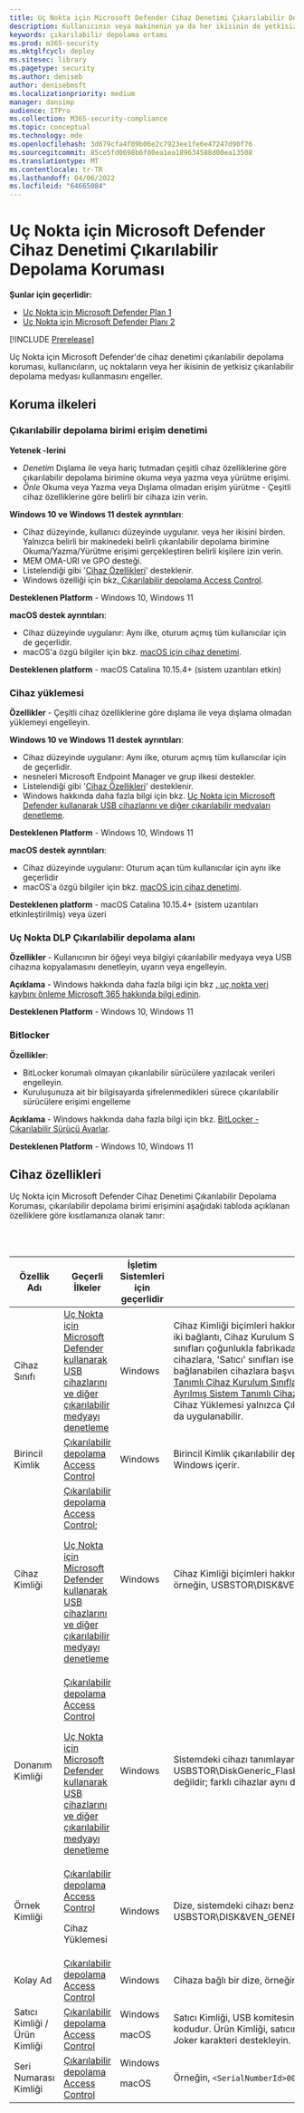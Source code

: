 ```yaml
---
title: Uç Nokta için Microsoft Defender Cihaz Denetimi Çıkarılabilir Depolama Koruması
description: Kullanıcının veya makinenin ya da her ikisinin de yetkisiz çıkarılabilir depolama medyası kullanmasını önlemeye yardımcı olan 'özellikleri anlama
keywords: çıkarılabilir depolama ortamı
ms.prod: m365-security
ms.mktglfcycl: deploy
ms.sitesec: library
ms.pagetype: security
ms.author: deniseb
author: denisebmsft
ms.localizationpriority: medium
manager: dansimp
audience: ITPro
ms.collection: M365-security-compliance
ms.topic: conceptual
ms.technology: mde
ms.openlocfilehash: 3d679cfa4f09b06e2c7923ee1fe6e47247d90f76
ms.sourcegitcommit: 85ce5fd0698b6f00ea1ea189634588d00ea13508
ms.translationtype: MT
ms.contentlocale: tr-TR
ms.lasthandoff: 04/06/2022
ms.locfileid: "64665084"
---
```

# <a name="microsoft-defender-for-endpoint-device-control-removable-storage-protection"></a>Uç Nokta için Microsoft Defender Cihaz Denetimi Çıkarılabilir Depolama Koruması


**Şunlar için geçerlidir:**
- [Uç Nokta için Microsoft Defender Plan 1](https://go.microsoft.com/fwlink/p/?linkid=2154037)
- [Uç Nokta için Microsoft Defender Planı 2](https://go.microsoft.com/fwlink/p/?linkid=2154037)

[!INCLUDE [Prerelease](../includes/prerelease.md)]

Uç Nokta için Microsoft Defender'de cihaz denetimi çıkarılabilir depolama koruması, kullanıcıların, uç noktaların veya her ikisinin de yetkisiz çıkarılabilir depolama medyası kullanmasını engeller.

## <a name="protection-policies"></a>Koruma ilkeleri

### <a name="removable-storage-access-control"></a>Çıkarılabilir depolama birimi erişim denetimi

**Yetenek -lerini**

- *Denetim* Dışlama ile veya hariç tutmadan çeşitli cihaz özelliklerine göre çıkarılabilir depolama birimine okuma veya yazma veya yürütme erişimi.
- *Önle* Okuma veya Yazma veya Dışlama olmadan erişim yürütme - Çeşitli cihaz özelliklerine göre belirli bir cihaza izin verin.

**Windows 10 ve Windows 11 destek ayrıntıları**:

- Cihaz düzeyinde, kullanıcı düzeyinde uygulanır. veya her ikisini birden. Yalnızca belirli bir makinedeki belirli çıkarılabilir depolama birimine Okuma/Yazma/Yürütme erişimi gerçekleştiren belirli kişilere izin verin.
- MEM OMA-URI ve GPO desteği.
- Listelendiği gibi '[Cihaz Özellikleri](#device-properties)' desteklenir.
- Windows özelliği için bkz[. Çıkarılabilir depolama Access Control](device-control-removable-storage-access-control.md).

**Desteklenen Platform** - Windows 10, Windows 11

**macOS destek ayrıntıları**:

- Cihaz düzeyinde uygulanır: Aynı ilke, oturum açmış tüm kullanıcılar için de geçerlidir.
- macOS'a özgü bilgiler için bkz. [macOS için cihaz denetimi](mac-device-control-overview.md).

**Desteklenen platform** - macOS Catalina 10.15.4+ (sistem uzantıları etkin)


### <a name="device-installation"></a>Cihaz yüklemesi

**Özellikler** - Çeşitli cihaz özelliklerine göre dışlama ile veya dışlama olmadan yüklemeyi engelleyin.

**Windows 10 ve Windows 11 destek ayrıntıları**:

- Cihaz düzeyinde uygulanır: Aynı ilke, oturum açmış tüm kullanıcılar için de geçerlidir.
- nesneleri Microsoft Endpoint Manager ve grup ilkesi destekler.
- Listelendiği gibi '[Cihaz Özellikleri](#device-properties)' desteklenir.
- Windows hakkında daha fazla bilgi için bkz. [Uç Nokta için Microsoft Defender kullanarak USB cihazlarını ve diğer çıkarılabilir medyaları denetleme](control-usb-devices-using-intune.md).

**Desteklenen Platform** - Windows 10, Windows 11

**macOS destek ayrıntıları**:

- Cihaz düzeyinde uygulanır: Oturum açan tüm kullanıcılar için aynı ilke geçerlidir
- macOS'a özgü bilgiler için bkz. [macOS için cihaz denetimi](mac-device-control-overview.md).

**Desteklenen platform** - macOS Catalina 10.15.4+ (sistem uzantıları etkinleştirilmiş) veya üzeri

### <a name="endpoint-dlp-removable-storage"></a>Uç Nokta DLP Çıkarılabilir depolama alanı

**Özellikler** - Kullanıcının bir öğeyi veya bilgiyi çıkarılabilir medyaya veya USB cihazına kopyalamasını denetleyin, uyarın veya engelleyin.

**Açıklama** - Windows hakkında daha fazla bilgi için bkz [. uç nokta veri kaybını önleme Microsoft 365 hakkında bilgi edinin](../../compliance/endpoint-dlp-learn-about.md).

**Desteklenen Platform** - Windows 10, Windows 11

### <a name="bitlocker"></a>Bitlocker

**Özellikler**:

- BitLocker korumalı olmayan çıkarılabilir sürücülere yazılacak verileri engelleyin.
- Kuruluşunuza ait bir bilgisayarda şifrelenmedikleri sürece çıkarılabilir sürücülere erişimi engelleme

**Açıklama** - Windows hakkında daha fazla bilgi için bkz. [BitLocker - Çıkarılabilir Sürücü Ayarlar](/mem/intune/protect/endpoint-security-disk-encryption-profile-settings).

**Desteklenen Platform** - Windows 10, Windows 11

## <a name="device-properties"></a>Cihaz özellikleri

Uç Nokta için Microsoft Defender Cihaz Denetimi Çıkarılabilir Depolama Koruması, çıkarılabilir depolama birimi erişimini aşağıdaki tabloda açıklanan özelliklere göre kısıtlamanıza olanak tanır:

<br/><br/>

|Özellik Adı|Geçerli İlkeler|İşletim Sistemleri için geçerlidir|Açıklama|
|---|---|---|---|
|Cihaz Sınıfı|[Uç Nokta için Microsoft Defender kullanarak USB cihazlarını ve diğer çıkarılabilir medyayı denetleme](control-usb-devices-using-intune.md)|Windows|Cihaz Kimliği biçimleri hakkında bilgi için bkz. [cihaz kurulum sınıfı](/windows-hardware/drivers/install/overview-of-device-setup-classes). Aşağıdaki iki bağlantı, Cihaz Kurulum Sınıflarının tam listesini sağlar. 'Sistem Kullanımı' sınıfları çoğunlukla fabrikadan bir bilgisayar/makineyle birlikte gelen cihazlara, 'Satıcı' sınıfları ise çoğunlukla mevcut bir bilgisayara/makineye bağlanabilen cihazlara başvurur: [Satıcılar tarafından Kullanılabilen Sistem Tanımlı Cihaz Kurulum Sınıfları - Windows sürücüleri](/windows-hardware/drivers/install/system-defined-device-setup-classes-available-to-vendors) ve [Sistem Kullanımı için Ayrılmış Sistem Tanımlı Cihaz Kurulum Sınıfları - Windows sürücüleri](/windows-hardware/drivers/install/system-defined-device-setup-classes-reserved-for-system-use). **Not**: Cihaz Yüklemesi yalnızca Çıkarılabilir depolama birimine değil tüm cihazlara da uygulanabilir.|
|Birincil Kimlik|[Çıkarılabilir depolama Access Control](device-control-removable-storage-access-control.md)|Windows|Birincil Kimlik çıkarılabilir depolama alanı ve CD/DVD ile Taşınabilir Cihaz/WPD Windows içerir.|
|Cihaz Kimliği|[Çıkarılabilir depolama Access Control](device-control-removable-storage-access-control.md); <p> [Uç Nokta için Microsoft Defender kullanarak USB cihazlarını ve diğer çıkarılabilir medyayı denetleme](control-usb-devices-using-intune.md)|Windows|Cihaz Kimliği biçimleri hakkında bilgi için bkz. [Standart USB Tanımlayıcıları](/windows-hardware/drivers/install/standard-usb-identifiers), örneğin, USBSTOR\DISK&VEN_GENERIC&PROD_FLASH_DISK&REV_8.07|
|Donanım Kimliği|[Çıkarılabilir depolama Access Control](device-control-removable-storage-access-control.md) <p> [Uç Nokta için Microsoft Defender kullanarak USB cihazlarını ve diğer çıkarılabilir medyayı denetleme](control-usb-devices-using-intune.md)|Windows|Sistemdeki cihazı tanımlayan bir dize, örneğin USBSTOR\DiskGeneric_Flash_Disk___8.07; **Not**: Donanım Kimliği benzersiz değildir; farklı cihazlar aynı değeri paylaşabilir.|
|Örnek Kimliği|[Çıkarılabilir depolama Access Control](device-control-removable-storage-access-control.md) <p> Cihaz Yüklemesi|Windows|Dize, sistemdeki cihazı benzersiz olarak tanımlar, örneğin USBSTOR\DISK&VEN_GENERIC&PROD_FLASH_DISK&REV_8.07\8735B611&0|
|Kolay Ad|[Çıkarılabilir depolama Access Control](device-control-removable-storage-access-control.md)|Windows|Cihaza bağlı bir dize, örneğin, Genel Flash Disk USB Cihazı|
|Satıcı Kimliği / Ürün Kimliği|[Çıkarılabilir depolama Access Control](device-control-removable-storage-access-control.md)|Windows <p> macOS|Satıcı Kimliği, USB komitesinin satıcıya atadığını dört basamaklı satıcı kodudur. Ürün Kimliği, satıcının cihaza atadığını dört basamaklı ürün kodudur; Joker karakteri destekleyin.|
|Seri Numarası Kimliği|[Çıkarılabilir depolama Access Control](device-control-removable-storage-access-control.md)|Windows <p> macOS |Örneğin, `<SerialNumberId>002324B534BCB431B000058A</SerialNumberId>`|
